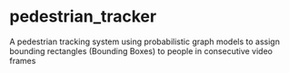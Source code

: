 # pedestrian_tracker
A pedestrian tracking system using probabilistic graph models to assign bounding rectangles (Bounding Boxes) to people in consecutive video frames
